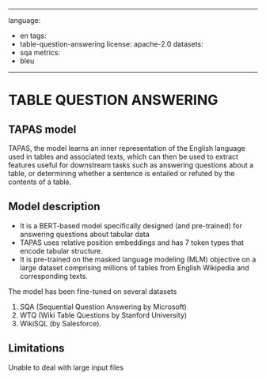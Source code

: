 
---
language:
- en
tags:
- table-question-answering
license: apache-2.0
datasets:
- sqa
metrics:
- bleu

---

# TABLE QUESTION ANSWERING

## TAPAS model
TAPAS, the model learns an inner representation of the English language used in tables and associated texts, which can then be used to extract features useful for downstream tasks such as answering questions about a table, or determining whether a sentence is entailed or refuted by the contents of a table.

## Model description
- It is a BERT-based model specifically designed (and pre-trained) for answering questions about tabular data
- TAPAS uses relative position embeddings and has 7 token types that encode tabular structure.
- It is pre-trained on the masked language modeling (MLM) objective on a large dataset comprising millions of tables from English Wikipedia and corresponding texts.

The model has been fine-tuned on several datasets

1. SQA (Sequential Question Answering by Microsoft) 
2. WTQ (Wiki Table Questions by Stanford University) 
3. WikiSQL (by Salesforce). 

## Limitations

Unable to deal with large input files


